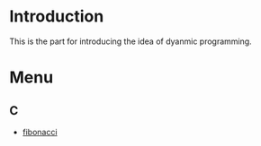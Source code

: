 # Introduction

This is the part for introducing the idea of dyanmic programming.

# Menu

## C

- [fibonacci](./C/fibonacci)
